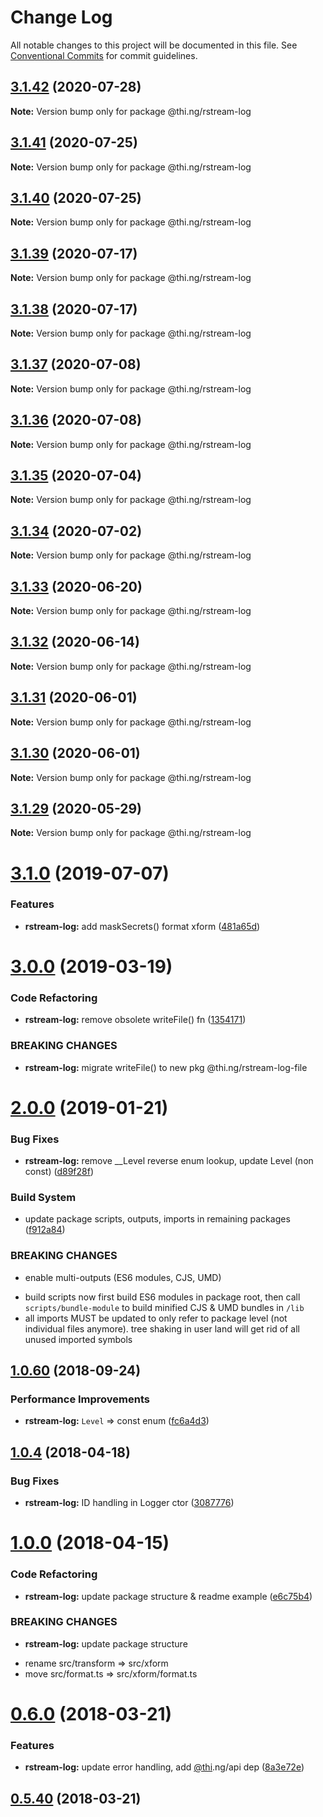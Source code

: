 # Change Log

All notable changes to this project will be documented in this file.
See [Conventional Commits](https://conventionalcommits.org) for commit guidelines.

## [3.1.42](https://github.com/thi-ng/umbrella/compare/@thi.ng/rstream-log@3.1.41...@thi.ng/rstream-log@3.1.42) (2020-07-28)

**Note:** Version bump only for package @thi.ng/rstream-log





## [3.1.41](https://github.com/thi-ng/umbrella/compare/@thi.ng/rstream-log@3.1.40...@thi.ng/rstream-log@3.1.41) (2020-07-25)

**Note:** Version bump only for package @thi.ng/rstream-log





## [3.1.40](https://github.com/thi-ng/umbrella/compare/@thi.ng/rstream-log@3.1.39...@thi.ng/rstream-log@3.1.40) (2020-07-25)

**Note:** Version bump only for package @thi.ng/rstream-log





## [3.1.39](https://github.com/thi-ng/umbrella/compare/@thi.ng/rstream-log@3.1.38...@thi.ng/rstream-log@3.1.39) (2020-07-17)

**Note:** Version bump only for package @thi.ng/rstream-log





## [3.1.38](https://github.com/thi-ng/umbrella/compare/@thi.ng/rstream-log@3.1.37...@thi.ng/rstream-log@3.1.38) (2020-07-17)

**Note:** Version bump only for package @thi.ng/rstream-log





## [3.1.37](https://github.com/thi-ng/umbrella/compare/@thi.ng/rstream-log@3.1.36...@thi.ng/rstream-log@3.1.37) (2020-07-08)

**Note:** Version bump only for package @thi.ng/rstream-log





## [3.1.36](https://github.com/thi-ng/umbrella/compare/@thi.ng/rstream-log@3.1.35...@thi.ng/rstream-log@3.1.36) (2020-07-08)

**Note:** Version bump only for package @thi.ng/rstream-log





## [3.1.35](https://github.com/thi-ng/umbrella/compare/@thi.ng/rstream-log@3.1.34...@thi.ng/rstream-log@3.1.35) (2020-07-04)

**Note:** Version bump only for package @thi.ng/rstream-log





## [3.1.34](https://github.com/thi-ng/umbrella/compare/@thi.ng/rstream-log@3.1.33...@thi.ng/rstream-log@3.1.34) (2020-07-02)

**Note:** Version bump only for package @thi.ng/rstream-log





## [3.1.33](https://github.com/thi-ng/umbrella/compare/@thi.ng/rstream-log@3.1.32...@thi.ng/rstream-log@3.1.33) (2020-06-20)

**Note:** Version bump only for package @thi.ng/rstream-log





## [3.1.32](https://github.com/thi-ng/umbrella/compare/@thi.ng/rstream-log@3.1.31...@thi.ng/rstream-log@3.1.32) (2020-06-14)

**Note:** Version bump only for package @thi.ng/rstream-log





## [3.1.31](https://github.com/thi-ng/umbrella/compare/@thi.ng/rstream-log@3.1.30...@thi.ng/rstream-log@3.1.31) (2020-06-01)

**Note:** Version bump only for package @thi.ng/rstream-log





## [3.1.30](https://github.com/thi-ng/umbrella/compare/@thi.ng/rstream-log@3.1.29...@thi.ng/rstream-log@3.1.30) (2020-06-01)

**Note:** Version bump only for package @thi.ng/rstream-log





## [3.1.29](https://github.com/thi-ng/umbrella/compare/@thi.ng/rstream-log@3.1.28...@thi.ng/rstream-log@3.1.29) (2020-05-29)

**Note:** Version bump only for package @thi.ng/rstream-log





# [3.1.0](https://github.com/thi-ng/umbrella/compare/@thi.ng/rstream-log@3.0.14...@thi.ng/rstream-log@3.1.0) (2019-07-07)

### Features

* **rstream-log:** add maskSecrets() format xform ([481a65d](https://github.com/thi-ng/umbrella/commit/481a65d))

# [3.0.0](https://github.com/thi-ng/umbrella/compare/@thi.ng/rstream-log@2.0.12...@thi.ng/rstream-log@3.0.0) (2019-03-19)

### Code Refactoring

* **rstream-log:** remove obsolete writeFile() fn ([1354171](https://github.com/thi-ng/umbrella/commit/1354171))

### BREAKING CHANGES

* **rstream-log:** migrate writeFile() to new pkg @thi.ng/rstream-log-file

# [2.0.0](https://github.com/thi-ng/umbrella/compare/@thi.ng/rstream-log@1.0.76...@thi.ng/rstream-log@2.0.0) (2019-01-21)

### Bug Fixes

* **rstream-log:** remove __Level reverse enum lookup, update Level (non const) ([d89f28f](https://github.com/thi-ng/umbrella/commit/d89f28f))

### Build System

* update package scripts, outputs, imports in remaining packages ([f912a84](https://github.com/thi-ng/umbrella/commit/f912a84))

### BREAKING CHANGES

* enable multi-outputs (ES6 modules, CJS, UMD)

- build scripts now first build ES6 modules in package root, then call
  `scripts/bundle-module` to build minified CJS & UMD bundles in `/lib`
- all imports MUST be updated to only refer to package level
  (not individual files anymore). tree shaking in user land will get rid of
  all unused imported symbols

<a name="1.0.60"></a>
## [1.0.60](https://github.com/thi-ng/umbrella/compare/@thi.ng/rstream-log@1.0.59...@thi.ng/rstream-log@1.0.60) (2018-09-24)

### Performance Improvements

* **rstream-log:** `Level` => const enum ([fc6a4d3](https://github.com/thi-ng/umbrella/commit/fc6a4d3))

<a name="1.0.4"></a>
## [1.0.4](https://github.com/thi-ng/umbrella/compare/@thi.ng/rstream-log@1.0.3...@thi.ng/rstream-log@1.0.4) (2018-04-18)

### Bug Fixes

* **rstream-log:** ID handling in Logger ctor ([3087776](https://github.com/thi-ng/umbrella/commit/3087776))

<a name="1.0.0"></a>
# [1.0.0](https://github.com/thi-ng/umbrella/compare/@thi.ng/rstream-log@0.6.9...@thi.ng/rstream-log@1.0.0) (2018-04-15)

### Code Refactoring

* **rstream-log:** update package structure & readme example ([e6c75b4](https://github.com/thi-ng/umbrella/commit/e6c75b4))

### BREAKING CHANGES

* **rstream-log:** update package structure

- rename src/transform => src/xform
- move src/format.ts => src/xform/format.ts

<a name="0.6.0"></a>
# [0.6.0](https://github.com/thi-ng/umbrella/compare/@thi.ng/rstream-log@0.5.40...@thi.ng/rstream-log@0.6.0) (2018-03-21)

### Features

* **rstream-log:** update error handling, add [@thi](https://github.com/thi).ng/api dep ([8a3e72e](https://github.com/thi-ng/umbrella/commit/8a3e72e))

<a name="0.5.40"></a>
## [0.5.40](https://github.com/thi-ng/umbrella/compare/@thi.ng/rstream-log@0.5.39...@thi.ng/rstream-log@0.5.40) (2018-03-21)
